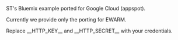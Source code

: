 
ST's Bluemix example ported for Google Cloud (appspot).

Currently we provide only the porting for EWARM.

Replace \_\_HTTP_KEY\_\_ and \_\_HTTP_SECRET\_\_ with your credentials.
